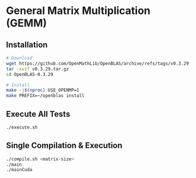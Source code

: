 # General Matrix Multiplication (GEMM)

## Installation

```bash
# Download
wget https://github.com/OpenMathLib/OpenBLAS/archive/refs/tags/v0.3.29.tar.gz
tar -xvzf v0.3.29.tar.gz
cd OpenBLAS-0.3.29

# Install
make -j$(nproc) USE_OPENMP=1
make PREFIX=~/openblas install
```

## Execute All Tests

```bash
./execute.sh
```

## Single Compilation & Execution

```bash
./compile.sh <matrix-size>
./main
./mainCuda
```
